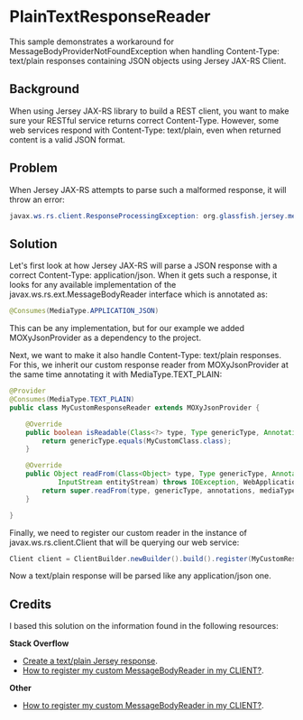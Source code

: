 # PlainTextResponseReader
This sample demonstrates a workaround for MessageBodyProviderNotFoundException when handling Content-Type: text/plain responses containing JSON objects using Jersey JAX-RS Client.

## Background
When using Jersey JAX-RS library to build a REST client, you want to make sure your RESTful service returns correct Content-Type.
However, some web services respond with Content-Type: text/plain, even when returned content is a valid JSON format.

## Problem
When Jersey JAX-RS attempts to parse such a malformed response, it will throw an error:

```java
javax.ws.rs.client.ResponseProcessingException: org.glassfish.jersey.message.internal.MessageBodyProviderNotFoundException: MessageBodyReader not found for media type=text/plain, type=class MyCustomClass, genericType=class MyCustomClass
```

## Solution
Let's first look at how Jersey JAX-RS  will parse a JSON response with a correct Content-Type: application/json.
When it gets such a response, it looks for any available implementation of the javax.ws.rs.ext.MessageBodyReader interface which is annotated as:

```java
@Consumes(MediaType.APPLICATION_JSON)
```

This can be any implementation, but for our example we added MOXyJsonProvider as a dependency to the project.

Next, we want to make it also handle Content-Type: text/plain responses.
For this, we inherit our custom response reader from MOXyJsonProvider at the same time annotating it with MediaType.TEXT_PLAIN:

```java
@Provider
@Consumes(MediaType.TEXT_PLAIN)
public class MyCustomResponseReader extends MOXyJsonProvider {

	@Override
	public boolean isReadable(Class<?> type, Type genericType, Annotation[] annotations, MediaType mediaType) {
		return genericType.equals(MyCustomClass.class);
	}

	@Override
	public Object readFrom(Class<Object> type, Type genericType, Annotation[] annotations, MediaType mediaType, MultivaluedMap<String, String> httpHeaders,
			InputStream entityStream) throws IOException, WebApplicationException {
		return super.readFrom(type, genericType, annotations, mediaType, httpHeaders, entityStream);
	}

}
```

Finally, we need to register our custom reader in the instance of javax.ws.rs.client.Client that will be querying our web service:

```java
Client client = ClientBuilder.newBuilder().build().register(MyCustomResponseReader.class);
```
Now a text/plain response will be parsed like any application/json one.

## Credits
I based this solution on the information found in the following resources:

**Stack Overflow**
- [Create a text/plain Jersey response](https://stackoverflow.com/questions/22611105/create-a-text-plain-jersey-response).
- [How to register my custom MessageBodyReader in my CLIENT?](https://stackoverflow.com/questions/24197076/how-to-register-my-custom-messagebodyreader-in-my-client).

**Other**
- [How to register my custom MessageBodyReader in my CLIENT?](https://www.igorkromin.net/index.php/2017/10/26/writing-a-custom-messagebodyreader-to-process-post-body-data-with-jersey/).

